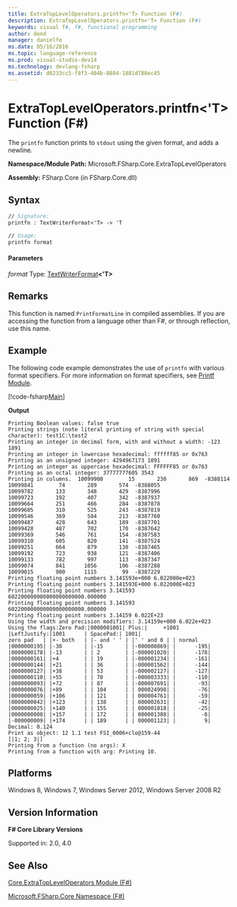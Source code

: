 ```yaml
---
title: ExtraTopLevelOperators.printfn<'T> Function (F#)
description: ExtraTopLevelOperators.printfn<'T> Function (F#)
keywords: visual f#, f#, functional programming
author: dend
manager: danielfe
ms.date: 05/16/2016
ms.topic: language-reference
ms.prod: visual-studio-dev14
ms.technology: devlang-fsharp
ms.assetid: d0233cc5-f8f3-404b-8884-1881d788ec45 
---
```


# ExtraTopLevelOperators.printfn<'T> Function (F#)

The `printfn` function prints to `stdout` using the given format, and adds a newline.

**Namespace/Module Path:** Microsoft.FSharp.Core.ExtraTopLevelOperators

**Assembly:** FSharp.Core (in FSharp.Core.dll)


## Syntax

```fsharp
// Signature:
printfn : TextWriterFormat<'T> -> 'T

// Usage:
printfn format
```

#### Parameters
*format*
Type: [TextWriterFormat](https://msdn.microsoft.com/library/2080c4a5-7bdd-4a01-8e01-10b498af92de)**&lt;'T&gt;**


## Remarks
This function is named `PrintFormatLine` in compiled assemblies. If you are accessing the function from a language other than F#, or through reflection, use this name.

## Example

The following code example demonstrates the use of `printfn` with various format specifiers. For more information on format specifiers, see [Printf Module](https://msdn.microsoft.com/library/ea074733-6b5d-498c-ac88-7e4e0f8ded25).

[!code-fsharp[Main](~samples/snippets/fsharp/corelib2/snippet9.fs)]

**Output**

```
Printing Boolean values: false true
Printing strings (note literal printing of string with special character): test1C:\test2
Printing an integer in decimal form, with and without a width: -123       1891
Printing an integer in lowercase hexadecimal: ffffff85 or 0x763
Printing as an unsigned integer: 4294967173 1891
Printing an integer as uppercase hexadecimal: FFFFFF85 or 0x763
Printing as an octal integer: 37777777605 3543
Printing in columns.  10099900        15       230       869  -8388114
10099841        74       289       574  -8388055
10099782       133       348       429  -8387996
10099723       192       407       342  -8387937
10099664       251       466       284  -8387878
10099605       310       525       243  -8387819
10099546       369       584       213  -8387760
10099487       428       643       189  -8387701
10099428       487       702       170  -8387642
10099369       546       761       154  -8387583
10099310       605       820       141  -8387524
10099251       664       879       130  -8387465
10099192       723       938       121  -8387406
10099133       782       997       113  -8387347
10099074       841      1056       106  -8387288
10099015       900      1115        99  -8387229
Printing floating point numbers 3.141593e+000 6.022000e+023
Printing floating point numbers 3.141593E+000 6.022000E+023
Printing floating point numbers 3.141593 602200000000000000000000.000000
Printing floating point numbers 3.141593 602200000000000000000000.000000
Printing floating point numbers 3.14159 6.022E+23
Using the width and precision modifiers: 3.14159e+000 6.022e+023
Using the flags:Zero Pad:|0000001001| Plus:|     +1001 |LeftJustify:|1001      | SpacePad:| 1001|
zero pad   | |+- both   | |- and ' ' | |' ' and 0 | | normal
|0000000195| |-30       | |-15       | |-000000869| |      -195|
|0000000178| |-13       | | 2        | |-000001020| |      -178|
|0000000161| |+4        | | 19       | |-000001234| |      -161|
|0000000144| |+21       | | 36       | |-000001562| |      -144|
|0000000127| |+38       | | 53       | |-000002127| |      -127|
|0000000110| |+55       | | 70       | |-000003333| |      -110|
|0000000093| |+72       | | 87       | |-000007691| |       -93|
|0000000076| |+89       | | 104      | | 000024998| |       -76|
|0000000059| |+106      | | 121      | | 000004761| |       -59|
|0000000042| |+123      | | 138      | | 000002631| |       -42|
|0000000025| |+140      | | 155      | | 000001818| |       -25|
|0000000008| |+157      | | 172      | | 000001388| |        -8|
|-000000009| |+174      | | 189      | | 000001123| |         9|
Decimal: 0.124
Print as object: 12 1.1 test FSI_0006+clo@159-44
[|1; 2; 3|]
Printing from a function (no args): X
Printing from a function with arg: Printing 10.
```

## Platforms
Windows 8, Windows 7, Windows Server 2012, Windows Server 2008 R2


## Version Information
**F# Core Library Versions**

Supported in: 2.0, 4.0

## See Also
[Core.ExtraTopLevelOperators Module &#40;F&#35;&#41;](Core.ExtraTopLevelOperators-Module-%5BFSharp%5D.md)

[Microsoft.FSharp.Core Namespace &#40;F&#35;&#41;](Microsoft.FSharp.Core-Namespace-%5BFSharp%5D.md)